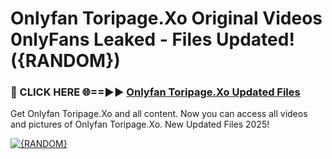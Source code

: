 # Onlyfan Toripage.Xo Original Videos 0nlyFans Leaked - Files Updated! ({RANDOM})

<h3>🔴 CLICK HERE 🌐==►► <a href="https://betterlinks.top/A2PfLJ" rel="nofollow">Onlyfan Toripage.Xo Updated Files</a></h3>

Get Onlyfan Toripage.Xo and all content. Now you can access all videos and pictures of Onlyfan Toripage.Xo. New Updated Files 2025!

[![{RANDOM}](https://i.imgur.com/ppqm5kG.gif)](https://betterlinks.top/A2PfLJ)